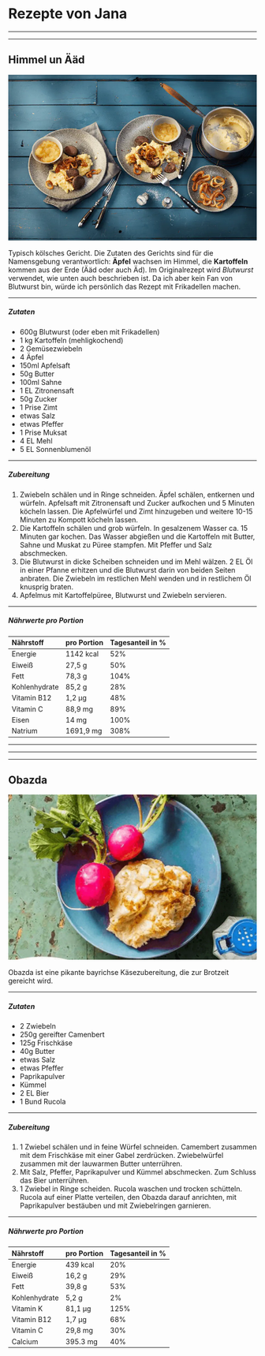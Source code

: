 # Rezepte von Jana
***
***

## Himmel un Ääd

![Bild von Himmel un Äad](himmel_un_aed.png)

Typisch kölsches Gericht. 
Die Zutaten des Gerichts sind für die Namensgebung verantwortlich:
**Äpfel** wachsen im Himmel, die **Kartoffeln** kommen aus der Erde (Ääd oder auch Äd).
Im Originalrezept wird *Blutwurst* verwendet, wie unten auch beschrieben ist. Da ich aber kein Fan von Blutwurst bin, würde ich persönlich das Rezept mit Frikadellen machen.

***
##### Zutaten

- 600g Blutwurst (oder eben mit Frikadellen)
- 1 kg Kartoffeln (mehligkochend)
- 2 Gemüsezwiebeln
- 4 Äpfel
- 150ml Apfelsaft
- 50g Butter
- 100ml Sahne
- 1 EL Zitronensaft
- 50g Zucker
- 1 Prise Zimt
- etwas Salz
- etwas Pfeffer
- 1 Prise Muksat
- 4 EL Mehl
- 5 EL Sonnenblumenöl

***
##### Zubereitung
1. Zwiebeln schälen und in Ringe schneiden. Äpfel schälen, entkernen und würfeln. Apfelsaft mit Zitronensaft und Zucker aufkochen und 5 Minuten köcheln lassen. Die Apfelwürfel und Zimt hinzugeben und weitere 10-15 Minuten zu Kompott köcheln lassen.
2. Die Kartoffeln schälen und grob würfeln. In gesalzenem Wasser ca. 15 Minuten gar kochen. Das Wasser abgießen und die Kartoffeln mit Butter, Sahne und Muskat zu Püree stampfen. Mit Pfeffer und Salz abschmecken.
3. Die Blutwurst in dicke Scheiben schneiden und im Mehl wälzen. 2 EL Öl in einer Pfanne erhitzen und die Blutwurst darin von beiden Seiten anbraten. Die Zwiebeln im restlichen Mehl wenden und in restlichem Öl knusprig braten.
4. Apfelmus mit Kartoffelpüree, Blutwurst und Zwiebeln servieren.

***
##### Nährwerte pro Portion


Nährstoff     | pro Portion | Tagesanteil in %
:-------------|:------------|:----------------
Energie       | 1142 kcal   | 52%
Eiweiß        | 27,5 g      | 50%
Fett          | 78,3 g      | 104%
Kohlenhydrate | 85,2 g      | 28%
Vitamin B12   | 1,2 µg      | 48%
Vitamin C     | 88,9 mg     | 89%
Eisen         | 14 mg       |  100%
Natrium       | 1691,9 mg   | 308%

***
***
***

## Obazda

![Bild von Obazda](obazda.png)

Obazda ist eine pikante bayrichse Käsezubereitung, die zur Brotzeit gereicht wird.

***

##### Zutaten

- 2 Zwiebeln
- 250g gereifter Camenbert
- 125g Frischkäse
- 40g Butter
- etwas Salz
- etwas Pfeffer
- Paprikapulver
- Kümmel
- 2 EL Bier
- 1 Bund Rucola

***
##### Zubereitung

1. 1 Zwiebel schälen und in feine Würfel schneiden. Camembert zusammen mit dem Frischkäse mit einer Gabel zerdrücken. Zwiebelwürfel zusammen mit der lauwarmen Butter unterrühren.
2. Mit Salz, Pfeffer, Paprikapulver und Kümmel abschmecken. Zum Schluss das Bier unterrühren.
3. 1 Zwiebel in Ringe scheiden. Rucola waschen und trocken schütteln. Rucola auf einer Platte verteilen, den Obazda darauf anrichten, mit Paprikapulver bestäuben und mit Zwiebelringen garnieren.

****
##### Nährwerte pro Portion

Nährstoff     | pro Portion | Tagesanteil in %
:-------------|:------------|:----------------
Energie       | 439 kcal    | 20%
Eiweiß        | 16,2 g      | 29%
Fett          | 39,8 g      | 53%
Kohlenhydrate | 5,2 g       | 2%
Vitamin K     | 81,1 µg     | 125%
Vitamin B12   | 1,7 µg      | 68%
Vitamin C     | 29,8 mg     | 30%
Calcium       | 395.3 mg    |  40%


